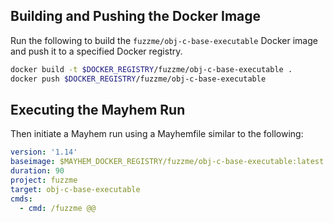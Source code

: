 ## Building and Pushing the Docker Image

Run the following to build the `fuzzme/obj-c-base-executable` Docker image and push it to a specified Docker registry.

```sh
docker build -t $DOCKER_REGISTRY/fuzzme/obj-c-base-executable .
docker push $DOCKER_REGISTRY/fuzzme/obj-c-base-executable
```

## Executing the Mayhem Run

Then initiate a Mayhem run using a Mayhemfile similar to the following:

```yaml
version: '1.14'
baseimage: $MAYHEM_DOCKER_REGISTRY/fuzzme/obj-c-base-executable:latest
duration: 90
project: fuzzme
target: obj-c-base-executable
cmds:
  - cmd: /fuzzme @@
```
